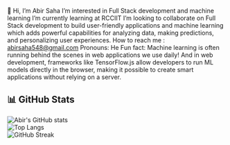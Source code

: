 👋 Hi, I’m Abir Saha
 I’m interested in Full Stack development and machine learning
 I’m currently learning at RCCIIT
 I’m looking to collaborate on Full Stack development to build user-friendly applications and machine learning which adds powerful capabilities for analyzing data, making predictions, and personalizing user experiences.
How to reach me : abirsaha548@gmail.com
Pronouns: He
Fun fact: Machine learning is often running behind the scenes in web applications we use daily! And in web development, frameworks like TensorFlow.js allow developers to run ML models directly in the browser, making it possible to create smart applications without relying on a server.
## 📊 GitHub Stats  

![Abir's GitHub stats](https://github-readme-stats.vercel.app/api?username=abir2307&show_icons=true&theme=radical)  
![Top Langs](https://github-readme-stats.vercel.app/api/top-langs/?username=abir2307&layout=compact&theme=radical)  
![GitHub Streak](https://github-readme-streak-stats.herokuapp.com/?user=abir2307&theme=radical) 
